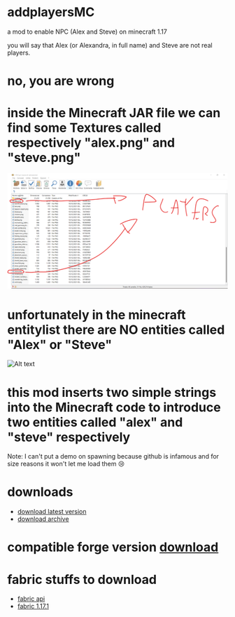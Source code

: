# addplayersMC
a mod to enable NPC (Alex and Steve) on minecraft 1.17

you will say that Alex (or Alexandra, in full name) and Steve are not real players.
# no, you are wrong
# inside the Minecraft JAR file we can find some Textures called respectively "alex.png" and "steve.png"
![Alt text](https://github.com/star08-web/addplayersMC/blob/main/support/1.png)



# unfortunately in the minecraft entitylist there are NO entities called "Alex" or "Steve"
![Alt text](https://github.com/star08-web/addplayersMC/blob/main/support/demo.gif)



# this mod inserts two simple strings into the Minecraft code to introduce two entities called "alex" and "steve" respectively
Note: I can't put a demo on spawning because github is infamous and for size reasons it won't let me load them 😢


# downloads 
- [download latest version](https://www.planetminecraft.com/mod/add-players/download/file/15748618/) 
- [download archive](https://github.com/star08-web/addplayersMC/releases)


# compatible forge version  [download](https://maven.minecraftforge.net/net/minecraftforge/forge/1.17.1-37.1.1/forge-1.17.1-37.1.1-installer.jar)
# fabric stuffs to download
- [fabric api](https://www.curseforge.com/minecraft/mc-mods/fabric-api/download/3377591)
- [fabric 1.17.1](https://maven.fabricmc.net/net/fabricmc/fabric-installer/0.11.0/fabric-installer-0.11.0.jar)
